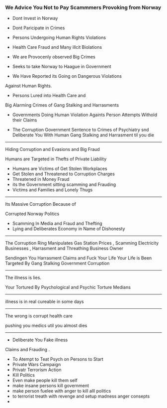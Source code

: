 ### We Advice You Not to Pay Scammmers Provoking from Norway 

- Dont Invest in Norway 

- Dont Paricipate in Crimes 
- Persons Undergoing Human Rights Violations 
- Health Care Fraud and Many illcit Biolations 
- We are Provocenly observed Big Crimes 
- Seeks to take Norway to Haague in Government 
- We Have Reported its Going on Dangerous Violations

 Against Human Rights.
 - Persons Lured into Health Care and

 Big Alarming Crimes of Gang Stalking and 
 Harrasments 
 
 - Governments Doing Human Violation Againts 
 Person Attempts Withold their Claims 
 
 - The Corruption Government 
 Sentence to Crimes of Psychiatry 
 snd Deliberate You With Human Gang Stalking 
 and Harrasment til you die 
 
 ------
 
 Hiding Corruption and Evasions and Big Fraud 

Humans are Targeted in Thefts of Private Liability 
- Humans are Victims of Get Stolen Workplaces 
- Get Stolen and Threatened to Corruption Charges 
- Threatened in Money Fraud 
- its the Government sitting scamming and Frauding 
- Victims and Families and Lonely Thugs 

------------

Its Massive Corruption Because of

 Corrupted Norway Politics 
 
 - Scamming In Media and Fraud and Thefting 
 - Lying and Deliberates Economy in Name of 
 Dishonesty
 
 ---------
 
 The Corruption Ring Manipulates Gas Station 
 Prices , Scamming Electricity Businesses ,
 Harrasment and Threathing Business Owner 
 
 Sendingen You Harrasment Claims and Fuck 
 Your Life Your Life is Been Targeted By 
 Gang Stalking Government Corruption 
 
 ----------
 
 The illness is lies. 
 
 
 Your Tortured By Psychological and Psychic 
 Torture Medians 
 
 -------
 
 illness is in real cureable in some days 
 
 ------
 
 The wrong is corrupt health care

 pushing you medics util you almost dies 
 
 -------
 
 - Deliberate You Fake illness

 Claims and Frauding .
 
 - To Atempt to Teat Psych on Persons to Start 
 - Private Wars Campaign 
 - Privatr Terrorism Action 
 - Kill Politics 
 - Even make people kill them self 
 - make insane persons kill government 
 - make person fuelee with anger to kill alll politics 
 - to terrorist treath with revenge and setup madness anger consepts 
 - 
